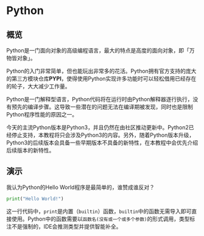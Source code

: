 # Python
## 概览
Python是一门面向对象的高级编程语言，最大的特点是高度的面向对象，即「万物皆对象」。

Python的入门非常简单，但也能玩出非常多的花活。Python拥有官方支持的庞大的第三方模块仓库**PYPI**，使得使用Python实现许多功能时可以轻松借用已经存在的轮子，大大减少工作量。

Python是一门解释型语言，Python代码将在运行时由Python解释器逐行执行，没有预先的编译步骤。这导致一些潜在的问题无法在编译期被发现，同时也是限制Python程序性能的原因之一。

今天的主流Python版本是Python3，并且仍然在由社区推动更新中。Python2已经停止支持，本教程将只会涉及Python3的内容。另外，随着Python版本升级，Python3的后续版本会具备一些早期版本不具备的新特性，在本教程中会优先介绍后续版本的新特性。

## 演示
我认为Python的Hello World程序是最简单的，谁赞成谁反对？
```python
print("Hello World!")
```
这一行代码中，`print`是内置（`builtin`）函数，`builtin`中的函数无需导入即可直接使用。Python中的函数需要以`函数名(没有或一个或多个参数)`的形式调用，类型标注不是强制的，IDE会推测类型并提供智能补全。

